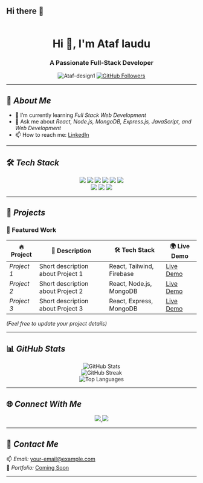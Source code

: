 ## Hi there 👋

<!--
**Ataf-design1/Ataf-design1** is a ✨ _special_ ✨ repository because its `README.md` (this file) appears on your GitHub profile.
-->

<p align="center">
  <img src="https://github.com/Ataf-design1" alt="">
</p>

<h1 align="center">Hi 👋, I'm Ataf laudu</h1>
<h3 align="center">A Passionate Full-Stack Developer</h3>

<p align="center">
  <img src="https://komarev.com/ghpvc/?username=Ataf-design1&label=Profile%20views&color=0e75b6&style=flat" alt="Ataf-design1" />
  <a href="https://github.com/Ataf-design1?tab=followers">
    <img src="https://img.shields.io/github/followers/Ataf-design1?label=Followers&style=social" alt="GitHub Followers" />
  </a>
</p>

---

## 🚀 *About Me*
- 🌱 I’m currently learning *Full Stack Web Development*
- 💬 Ask me about *React, Node.js, MongoDB, Express.js, JavaScript, and Web Development*
- 📫 How to reach me: [LinkedIn](https://www.linkedin.com/in/ataf-khan-733556265/)
---

## 🛠 *Tech Stack*
<p align="center">
  <img src="https://img.shields.io/badge/React-%2361DAFB.svg?style=for-the-badge&logo=react&logoColor=black" />
  <img src="https://img.shields.io/badge/Node.js-%23339933.svg?style=for-the-badge&logo=node.js&logoColor=white" />
  <img src="https://img.shields.io/badge/Express.js-%23000000.svg?style=for-the-badge&logo=express&logoColor=white" />
  <img src="https://img.shields.io/badge/JavaScript-%23F7DF1E.svg?style=for-the-badge&logo=javascript&logoColor=black" />
  <img src="https://img.shields.io/badge/HTML5-%23E34F26.svg?style=for-the-badge&logo=html5&logoColor=white" />
  <img src="https://img.shields.io/badge/CSS3-%231572B6.svg?style=for-the-badge&logo=css3&logoColor=white" />
  <br>
  <img src="https://img.shields.io/badge/TailwindCSS-%2306B6D4.svg?style=for-the-badge&logo=tailwindcss&logoColor=white" />
  <img src="https://img.shields.io/badge/MongoDB-%2347A248.svg?style=for-the-badge&logo=mongodb&logoColor=white" />
  <img src="https://img.shields.io/badge/MySQL-%234479A1.svg?style=for-the-badge&logo=mysql&logoColor=white" />
</p>

---

## 📂 *Projects*
### 🚀 Featured Work
| 🔥 Project | 📝 Description | 🛠 Tech Stack | 🌍 Live Demo |
|------------|----------------|--------------|--------------|
| *Project 1* | Short description about Project 1 | React, Tailwind, Firebase | [Live Demo]() |
| *Project 2* | Short description about Project 2 | React, Node.js, MongoDB | [Live Demo]() |
| *Project 3* | Short description about Project 3 | React, Express, MongoDB | [Live Demo]() |

*(Feel free to update your project details)*

---

## 📊 *GitHub Stats*
<p align="center">
  <img src="https://github-readme-stats.vercel.app/api?username=Ataf-design1&show_icons=true&theme=radical" alt="GitHub Stats" />
  <br>
  <img src="https://github-readme-streak-stats.herokuapp.com/?user=Ataf-design1&theme=radical" alt="GitHub Streak" />
  <br>
  <img src="https://github-readme-stats.vercel.app/api/top-langs/?username=Ataf-design1&layout=compact&theme=radical" alt="Top Languages" />
</p>

---

## 🌐 *Connect With Me*
<p align="center">
  <a href="https://www.linkedin.com/in/ataf-khan-733556265/" target="_blank">
    <img src="https://img.shields.io/badge/LinkedIn-%230077B5.svg?style=for-the-badge&logo=linkedin&logoColor=white" />
  </a>
  <a href="mailto:your-email@example.com">
    <img src="https://img.shields.io/badge/Gmail-D14836.svg?style=for-the-badge&logo=gmail&logoColor=white" />
  </a>
</p>

---

## 🎯 *Contact Me*
📫 *Email:* your-email@example.com  
🚀 *Portfolio:* [Coming Soon]() 

---

